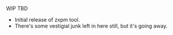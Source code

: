 WIP  TBD

 * Initial release of zxpm tool.
 * There's some vestigial junk left in here still, but it's going away.
